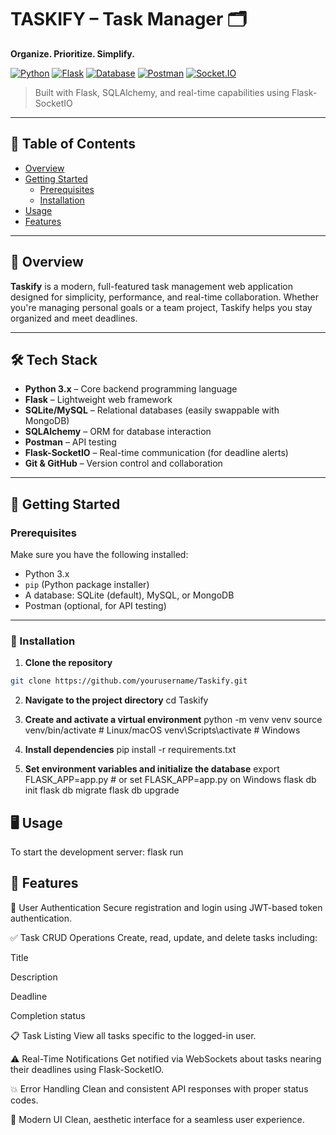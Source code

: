 # TASKIFY – Task Manager 🗂️

**Organize. Prioritize. Simplify.**

[![Python](https://img.shields.io/badge/Python-3.9-blue.svg)](https://www.python.org/)
[![Flask](https://img.shields.io/badge/Framework-Flask-yellow.svg)](https://flask.palletsprojects.com/)
[![Database](https://img.shields.io/badge/Database-SQLite%20%7C%20MySQL%20%7C%20MongoDB-lightgrey.svg)](#)
[![Postman](https://img.shields.io/badge/API%20Tested%20With-Postman-orange.svg)](https://www.postman.com/)
[![Socket.IO](https://img.shields.io/badge/RealTime-Flask--SocketIO-ff69b4.svg)](https://flask-socketio.readthedocs.io/)

> Built with Flask, SQLAlchemy, and real-time capabilities using Flask-SocketIO

---

## 📑 Table of Contents

- [Overview](#overview)
- [Getting Started](#getting-started)
  - [Prerequisites](#prerequisites)
  - [Installation](#installation)
- [Usage](#usage)
- [Features](#features)

---

## 🧠 Overview

**Taskify** is a modern, full-featured task management web application designed for simplicity, performance, and real-time collaboration. Whether you're managing personal goals or a team project, Taskify helps you stay organized and meet deadlines.

---

## 🛠 Tech Stack

- **Python 3.x** – Core backend programming language  
- **Flask** – Lightweight web framework  
- **SQLite/MySQL** – Relational databases (easily swappable with MongoDB)  
- **SQLAlchemy** – ORM for database interaction  
- **Postman** – API testing  
- **Flask-SocketIO** – Real-time communication (for deadline alerts)  
- **Git & GitHub** – Version control and collaboration  

---

## 🚀 Getting Started

### Prerequisites

Make sure you have the following installed:

- Python 3.x  
- `pip` (Python package installer)
- A database: SQLite (default), MySQL, or MongoDB  
- Postman (optional, for API testing)

---

### 🔧 Installation

1. **Clone the repository**

```bash
git clone https://github.com/yourusername/Taskify.git
```

2. **Navigate to the project directory**
cd Taskify

3. **Create and activate a virtual environment**
python -m venv venv
source venv/bin/activate    # Linux/macOS
venv\Scripts\activate       # Windows

4. **Install dependencies**
pip install -r requirements.txt

5. **Set environment variables and initialize the database**
export FLASK_APP=app.py     # or set FLASK_APP=app.py on Windows
flask db init
flask db migrate
flask db upgrade

## 🖥️ Usage

To start the development server:
flask run

## 🌟 Features

🔐 User Authentication
Secure registration and login using JWT-based token authentication.

✅ Task CRUD Operations
Create, read, update, and delete tasks including:

Title

Description

Deadline

Completion status

📋 Task Listing
View all tasks specific to the logged-in user.

⚠️ Real-Time Notifications
Get notified via WebSockets about tasks nearing their deadlines using Flask-SocketIO.

💥 Error Handling
Clean and consistent API responses with proper status codes.

🎨 Modern UI
Clean, aesthetic interface for a seamless user experience.
